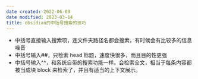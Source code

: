 ```yaml
---
date created: 2022-06-09
date modified: 2023-03-14
title: obsidian的中括号搜索的技巧
---
```


- 中括号直接输入搜索项，连文件夹路径名都会搜索，有时候会有比较多的信息噪音
- 中括号输入##，只检索 head 标题，速度快很多，而且目的性更强
- 中括号输入^^，和系统自带的搜索功能一样。会检索全文，相当于每条内容都被当成块 block 来检索了，并且有适当的上下文展示。

